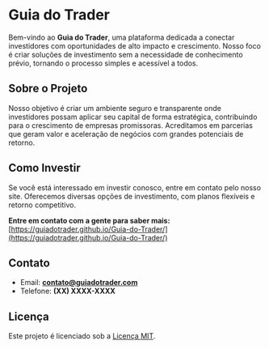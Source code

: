 # Guia do Trader

Bem-vindo ao **Guia do Trader**, uma plataforma dedicada a conectar investidores com oportunidades de alto impacto e crescimento. Nosso foco é criar soluções de investimento sem a necessidade de conhecimento prévio, tornando o processo simples e acessível a todos.

## Sobre o Projeto

Nosso objetivo é criar um ambiente seguro e transparente onde investidores possam aplicar seu capital de forma estratégica, contribuindo para o crescimento de empresas promissoras. Acreditamos em parcerias que geram valor e aceleração de negócios com grandes potenciais de retorno.

## Como Investir

Se você está interessado em investir conosco, entre em contato pelo nosso site. Oferecemos diversas opções de investimento, com planos flexíveis e retorno competitivo.

**Entre em contato com a gente para saber mais:**
[https://guiadotrader.github.io/Guia-do-Trader/](https://guiadotrader.github.io/Guia-do-Trader/)

## Contato

- Email: **contato@guiadotrader.com**
- Telefone: **(XX) XXXX-XXXX**

## Licença

Este projeto é licenciado sob a [Licença MIT](https://opensource.org/licenses/MIT).
